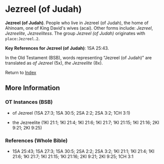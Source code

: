 # Jezreel (of Judah)
**Jezreel (of Judah)**. 
People who live in Jezreel (of Judah), the home of Ahinoam, one of King David's wives (acai). 
Other forms include: 
*Jezreel*, *Jezreelite*, *Jezreelitess*. 
The group _Jezreel (of Judah)_ originates with `place:Jezreel.2`. 


**Key References for Jezreel (of Judah)**: 
1SA 25:43. 


In the Old Testament (BSB), words representing “Jezreel (of Judah)” are translated as 
*of Jezreel* (5x), *the Jezreelite* (8x). 




Return to [Index](00-Index.md)

## More Information

### OT Instances (BSB)

* of Jezreel (1SA 27:3; 1SA 30:5; 2SA 2:2; 2SA 3:2; 1CH 3:1)

* the Jezreelite (1KI 21:1; 1KI 21:4; 1KI 21:6; 1KI 21:7; 1KI 21:15; 1KI 21:16; 2KI 9:21; 2KI 9:25)



### References (Whole Bible)

* 1SA 25:43; 1SA 27:3; 1SA 30:5; 2SA 2:2; 2SA 3:2; 1KI 21:1; 1KI 21:4; 1KI 21:6; 1KI 21:7; 1KI 21:15; 1KI 21:16; 2KI 9:21; 2KI 9:25; 1CH 3:1



